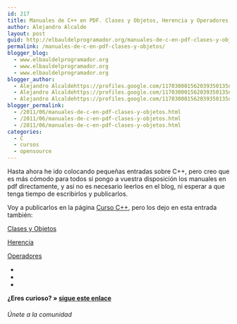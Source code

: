 ```yaml
---
id: 217
title: Manuales de C++ en PDF. Clases y Objetos, Herencia y Operadores
author: Alejandro Alcalde
layout: post
guid: http://elbauldelprogramador.org/manuales-de-c-en-pdf-clases-y-objetos-herencia-y-operadores/
permalink: /manuales-de-c-en-pdf-clases-y-objetos/
blogger_blog:
  - www.elbauldelprogramador.org
  - www.elbauldelprogramador.org
  - www.elbauldelprogramador.org
blogger_author:
  - Alejandro Alcaldehttps://profiles.google.com/117030001562039350135noreply@blogger.com
  - Alejandro Alcaldehttps://profiles.google.com/117030001562039350135noreply@blogger.com
  - Alejandro Alcaldehttps://profiles.google.com/117030001562039350135noreply@blogger.com
blogger_permalink:
  - /2011/06/manuales-de-c-en-pdf-clases-y-objetos.html
  - /2011/06/manuales-de-c-en-pdf-clases-y-objetos.html
  - /2011/06/manuales-de-c-en-pdf-clases-y-objetos.html
categories:
  - C
  - cursos
  - opensource
---
```

<div class="iconcpp">
</div>

Hasta ahora he ido colocando pequeñas entradas sobre C++, pero creo que es más cómodo para todos si pongo a vuestra disposición los manuales en pdf directamente, y así no es necesario leerlos en el blog, ni esperar a que tenga tiempo de escribirlos y publicarlos.

Voy a publicarlos en la página [Curso C++][1], pero los dejo en esta entrada también:

  
<!--more-->

[Clases y Objetos][2]

[Herencia][3]

[Operadores][4]

<div class="sharedaddy">
  <div class="sd-content">
    <ul>
      <li>
        <a class="hastip" rel="nofollow" href="http://twitter.com/home?status=Manuales de C++ en PDF. Clases y Objetos, Herencia y Operadores+http://elbauldelprogramador.com/manuales-de-c-en-pdf-clases-y-objetos/+V%C3%ADa+%40elbaulp" onclick="javascript:window.open(this.href, '', 'menubar=no,toolbar=no,resizable=yes,scrollbars=yes,height=600,width=600');return false;" title="Compartir en Twitter" target="_blank"><span class="iconbox-title"><i class="icon-twitter icon-2x"></i></span></a>
      </li>
      <li>
        <a class="hastip" rel="nofollow" href="http://www.facebook.com/sharer.php?u=http://elbauldelprogramador.com/manuales-de-c-en-pdf-clases-y-objetos/&t=Manuales de C++ en PDF. Clases y Objetos, Herencia y Operadores+http://elbauldelprogramador.com/manuales-de-c-en-pdf-clases-y-objetos/+V%C3%ADa+%40elbaulp" onclick="javascript:window.open(this.href, '', 'menubar=no,toolbar=no,resizable=yes,scrollbars=yes,height=600,width=600');return false;" title="Compartir en Facebook" target="_blank"><span class="iconbox-title"><i class="icon-facebook icon-2x"></i></span></a>
      </li>
      <li>
        <a class="hastip" rel="nofollow" href="https://plus.google.com/share?url=Manuales de C++ en PDF. Clases y Objetos, Herencia y Operadores+http://elbauldelprogramador.com/manuales-de-c-en-pdf-clases-y-objetos/+V%C3%ADa+%40elbaulp" onclick="javascript:window.open(this.href, '', 'menubar=no,toolbar=no,resizable=yes,scrollbars=yes,height=600,width=600');return false;" title="Compartir en G+" target="_blank"><span class="iconbox-title"><i class="icon-google-plus icon-2x"></i></span></a>
      </li>
    </ul>
  </div>
</div>

<span id="socialbottom" class="highlight style-2">

<p>
  <strong>¿Eres curioso? » <a onclick="javascript:_gaq.push(['_trackEvent','random','click-random']);" href="/index.php?random=1">sigue este enlace</a></strong>
</p>

<h6>
  Únete a la comunidad
</h6>

<div class="iconsc hastip" title="2240 seguidores">
  <a href="http://twitter.com/elbaulp" target="_blank"><i class="icon-twitter"></i></a>
</div>

<div class="iconsc hastip" title="2452 fans">
  <a href="http://facebook.com/elbauldelprogramador" target="_blank"><i class="icon-facebook"></i></a>
</div>

<div class="iconsc hastip" title="0 +1s">
  <a href="http://plus.google.com/+Elbauldelprogramador" target="_blank"><i class="icon-google-plus"></i></a>
</div>

<div class="iconsc hastip" title="Repositorios">
  <a href="http://github.com/algui91" target="_blank"><i class="icon-github"></i></a>
</div>

<div class="iconsc hastip" title="Feed RSS">
  <a href="http://elbauldelprogramador.com/feed" target="_blank"><i class="icon-rss"></i></a>
</div></span>

 [1]: http://bashyc.blogspot.com/p/manual-c.html
 [2]: http://www.megaupload.com/?d=QWC9N1XD
 [3]: http://www.megaupload.com/?d=KJZEH63T
 [4]: http://www.megaupload.com/?d=XHSXGZRC